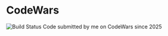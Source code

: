 # CodeWars
![Build Status](https://www.codewars.com/users/jafernandes1974/badges/large.svg)
Code submitted by me on CodeWars since 2025


